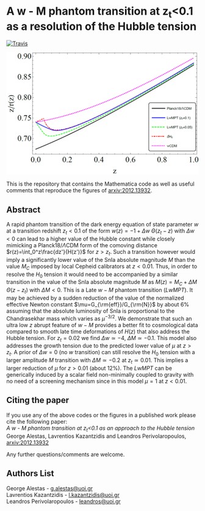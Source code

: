 # A w - M phantom transition at z<sub>t</sub><0.1 as a resolution of the Hubble tension

[![Travis](https://img.shields.io/badge/language-Mathematica-green.svg)]()

<p align="center">
<img src="preview.PNG" width="900" title="preview" />
</p>

This is the repository that contains the Mathematica code as well as useful comments that reproduce the figures of [arxiv:2012.13932](https://arxiv.org/abs/2012.13932).

## Abstract
A rapid phantom transition of the dark energy equation of state parameter $w$ at a transition redshift $z_t<0.1$ of the form $w(z)=-1+\Delta w\;\Theta (z_t-z)$ with $\Delta w<0$ can lead to a higher value of the Hubble constant while closely mimicking a Planck18/$\Lambda$CDM form of the comoving distance  $r(z)=\int_0^z\frac{dz'}{H(z')}$ for $z>z_t$. Such a transition however would imply a significantly lower value of the SnIa absolute magnitude $M$ than the value $M_C$ imposed by local Cepheid calibrators at $z<0.01$. Thus, in order to resolve the $H_0$ tension it would need to be accompanied by a similar transition in the value of the SnIa absolute magnitude $M$ as $M(z)=M_C+\Delta M \;\Theta (z-z_t)$ with $\Delta M<0$. This is a Late $w-M$ phantom transition ($LwMPT$). It may be achieved by a sudden reduction of the value of the normalized effective Newton constant $\mu=G_{\rm{eff}}/G_{\rm{N}}$ by about $6\%$ assuming that the absolute luminosity of SnIa is proportional to the Chandrasekhar mass which varies as $\mu^{-3/2}$. We demonstrate that such an ultra low $z$ abrupt feature of $w-M$ provides a better fit to cosmological data compared to smooth late time deformations of $H(z)$ that also address the Hubble tension. For $z_t=0.02$ we find $\Delta w\simeq -4$, $\Delta M \simeq -0.1$. This model also addresses the growth tension due to the predicted lower value of $\mu$ at $z>z_t$. A prior of $\Delta w=0$ (no $w$ transition) can still resolve the $H_0$ tension with a larger amplitude $M$ transition with $\Delta M\simeq -0.2$ at $z_t\simeq 0.01$. This implies a larger reduction of $\mu$ for $z>0.01$ (about $12\%$). The $LwMPT$ can be generically induced by a scalar field non-minimally coupled to gravity with no need of a screening mechanism since in this model $\mu=1$ at $z<0.01$.


## Citing the paper 
If you use any of the above codes or the figures in a published work please cite the following paper:
<br>*A w - M phantom transition at z<sub>t</sub><0.1 as an approach to the Hubble tension*
<br>George Alestas, Lavrentios Kazantzidis and Leandros Perivolaropoulos, [arxiv:2012.13932](https://arxiv.org/abs/2012.13932)

Any further questions/comments are welcome.


## Authors List
George Alestas - <g.alestas@uoi.gr>
<br>Lavrentios Kazantzidis - <l.kazantzidis@uoi.gr>
<br>Leandros Perivolaropoulos - <leandros@uoi.gr>
